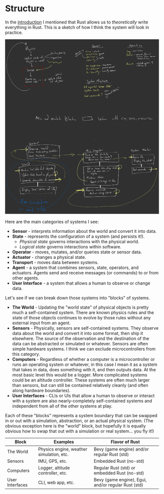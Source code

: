 # Structure

In the [introduction](introduction.md) I mentioned that Rust allows us to
_theoretically_ write everything in Rust. This is a sketch of how I think the
system will look in practice.

![sketch](./_assets/IMG_0266.png)

Here are the main categories of systems I see:

- **Sensor** - interprets information about the world and convert it into data.
- **State** - represents the configuration of a system (and persists it!).
  - _Physical state_ governs interactions with the physical world.
  - _Logical state_ governs interactions within software.
- **Operator** - moves, mutates, and/or queries state or sensor data.
- **Actuator** - changes a physical state.
- **Transport** - moves data between systems.
- **Agent** - a system that combines sensors, state, operators, and actuators.
  Agents send and receive messages (or commands) to or from other agents.
- **User Interface** - a system that allows a human to observe or change data.

Let's see if we can break down those systems into "blocks" of systems.

- **The World** - Updating the "world state" of physical objects is pretty much
  a self-contained system. There are known physics rules and the state of those
  objects continues to evolve by those rules without any external input from an
  agent.
- **Sensors** - Physically, sensors are self-contained systems. They observe
  data about the world and convert it into some format, then ship it elsewhere.
  The source of the observation and the destination of the data can be
  abstracted or simulated or whatever. Sensors are often simple hardware
  systems. I think we can exclude microcontrollers from this category.
- **Computers** - Regardless of whether a computer is a microcontroller or runs
  an operating system or whatever, in this case I mean it as a system that takes
  in data, does something with it, and then outputs data. At the most basic
  level this would be a logger. More complicated systems could be an altitude
  controller. These systems are often much larger than sensors, but can still be
  contained relatively cleanly (and often along hardware boundaries).
- **User Interfaces** - CLIs or UIs that allow a human to observe or interact
  with a system are also nearly-completely self-contained systems and
  independent from all of the other systems at play.

Each of these "blocks" represents a system boundary that can be swapped in or
out with a simulation, abstraction, or an actual physical system. (The obvious
exception here is the "world" block, but hopefully it is equally obvious how to
swap that out with a simulation or real system... you fly it!)

| Block           | Examples                                 | Flavor of Rust                                      |
| --------------- | ---------------------------------------- | --------------------------------------------------- |
| The World       | Physics engine, weather simulation, etc. | Bevy (game engine) and/or regular Rust (std)        |
| Sensors         | IMU, GPS, etc.                           | Embedded Rust (no-std)                              |
| Computers       | Logger, altitude controller, etc.        | Regular Rust (std) or embedded Rust (no-std)        |
| User Interfaces | CLI, web app, etc.                       | Bevy (game engine), Egui, and/or regular Rust (std) |
